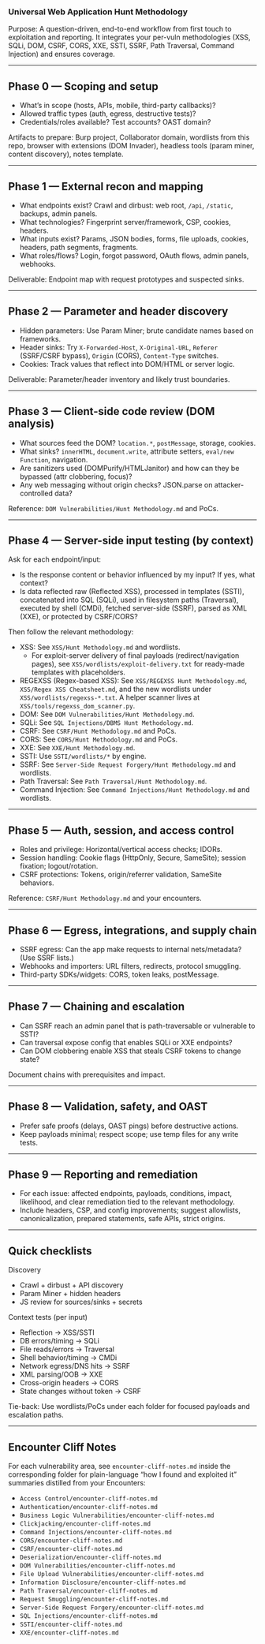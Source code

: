 ### Universal Web Application Hunt Methodology

Purpose: A question-driven, end-to-end workflow from first touch to exploitation and reporting. It integrates your per-vuln methodologies (XSS, SQLi, DOM, CSRF, CORS, XXE, SSTI, SSRF, Path Traversal, Command Injection) and ensures coverage.

---

## Phase 0 — Scoping and setup
- What’s in scope (hosts, APIs, mobile, third-party callbacks)?
- Allowed traffic types (auth, egress, destructive tests)?
- Credentials/roles available? Test accounts? OAST domain?

Artifacts to prepare: Burp project, Collaborator domain, wordlists from this repo, browser with extensions (DOM Invader), headless tools (param miner, content discovery), notes template.

---

## Phase 1 — External recon and mapping
- What endpoints exist? Crawl and dirbust: web root, `/api`, `/static`, backups, admin panels.
- What technologies? Fingerprint server/framework, CSP, cookies, headers.
- What inputs exist? Params, JSON bodies, forms, file uploads, cookies, headers, path segments, fragments.
- What roles/flows? Login, forgot password, OAuth flows, admin panels, webhooks.

Deliverable: Endpoint map with request prototypes and suspected sinks.

---

## Phase 2 — Parameter and header discovery
- Hidden parameters: Use Param Miner; brute candidate names based on frameworks.
- Header sinks: Try `X-Forwarded-Host`, `X-Original-URL`, `Referer` (SSRF/CSRF bypass), `Origin` (CORS), `Content-Type` switches.
- Cookies: Track values that reflect into DOM/HTML or server logic.

Deliverable: Parameter/header inventory and likely trust boundaries.

---

## Phase 3 — Client-side code review (DOM analysis)
- What sources feed the DOM? `location.*`, `postMessage`, storage, cookies.
- What sinks? `innerHTML`, `document.write`, attribute setters, `eval/new Function`, navigation.
- Are sanitizers used (DOMPurify/HTMLJanitor) and how can they be bypassed (attr clobbering, focus)?
- Any web messaging without origin checks? JSON.parse on attacker-controlled data?

Reference: `DOM Vulnerabilities/Hunt Methodology.md` and PoCs.

---

## Phase 4 — Server-side input testing (by context)

Ask for each endpoint/input:
- Is the response content or behavior influenced by my input? If yes, what context?
- Is data reflected raw (Reflected XSS), processed in templates (SSTI), concatenated into SQL (SQLi), used in filesystem paths (Traversal), executed by shell (CMDi), fetched server-side (SSRF), parsed as XML (XXE), or protected by CSRF/CORS?

Then follow the relevant methodology:
- XSS: See `XSS/Hunt Methodology.md` and wordlists.
  - For exploit-server delivery of final payloads (redirect/navigation pages), see `XSS/wordlists/exploit-delivery.txt` for ready-made templates with placeholders.
- REGEXSS (Regex-based XSS): See `XSS/REGEXSS Hunt Methodology.md`, `XSS/Regex XSS Cheatsheet.md`, and the new wordlists under `XSS/wordlists/regexss-*.txt`. A helper scanner lives at `XSS/tools/regexss_dom_scanner.py`.
- DOM: See `DOM Vulnerabilities/Hunt Methodology.md`.
- SQLi: See `SQL Injections/DBMS Hunt Methodology.md`.
- CSRF: See `CSRF/Hunt Methodology.md` and PoCs.
- CORS: See `CORS/Hunt Methodology.md` and PoCs.
- XXE: See `XXE/Hunt Methodology.md`.
- SSTI: Use `SSTI/wordlists/*` by engine.
- SSRF: See `Server-Side Request Forgery/Hunt Methodology.md` and wordlists.
- Path Traversal: See `Path Traversal/Hunt Methodology.md`.
- Command Injection: See `Command Injections/Hunt Methodology.md` and wordlists.

---

## Phase 5 — Auth, session, and access control
- Roles and privilege: Horizontal/vertical access checks; IDORs.
- Session handling: Cookie flags (HttpOnly, Secure, SameSite); session fixation; logout/rotation.
- CSRF protections: Tokens, origin/referrer validation, SameSite behaviors.

Reference: `CSRF/Hunt Methodology.md` and your encounters.

---

## Phase 6 — Egress, integrations, and supply chain
- SSRF egress: Can the app make requests to internal nets/metadata? (Use SSRF lists.)
- Webhooks and importers: URL filters, redirects, protocol smuggling.
- Third-party SDKs/widgets: CORS, token leaks, postMessage.

---

## Phase 7 — Chaining and escalation
- Can SSRF reach an admin panel that is path-traversable or vulnerable to SSTI?
- Can traversal expose config that enables SQLi or XXE endpoints?
- Can DOM clobbering enable XSS that steals CSRF tokens to change state?

Document chains with prerequisites and impact.

---

## Phase 8 — Validation, safety, and OAST
- Prefer safe proofs (delays, OAST pings) before destructive actions.
- Keep payloads minimal; respect scope; use temp files for any write tests.

---

## Phase 9 — Reporting and remediation
- For each issue: affected endpoints, payloads, conditions, impact, likelihood, and clear remediation tied to the relevant methodology.
- Include headers, CSP, and config improvements; suggest allowlists, canonicalization, prepared statements, safe APIs, strict origins.

---

## Quick checklists

Discovery
- Crawl + dirbust + API discovery
- Param Miner + hidden headers
- JS review for sources/sinks + secrets

Context tests (per input)
- Reflection → XSS/SSTI
- DB errors/timing → SQLi
- File reads/errors → Traversal
- Shell behavior/timing → CMDi
- Network egress/DNS hits → SSRF
- XML parsing/OOB → XXE
- Cross-origin headers → CORS
- State changes without token → CSRF

Tie-back: Use wordlists/PoCs under each folder for focused payloads and escalation paths.

---

## Encounter Cliff Notes

For each vulnerability area, see `encounter-cliff-notes.md` inside the corresponding folder for plain-language “how I found and exploited it” summaries distilled from your Encounters:
- `Access Control/encounter-cliff-notes.md`
- `Authentication/encounter-cliff-notes.md`
- `Business Logic Vulnerabilities/encounter-cliff-notes.md`
- `Clickjacking/encounter-cliff-notes.md`
- `Command Injections/encounter-cliff-notes.md`
- `CORS/encounter-cliff-notes.md`
- `CSRF/encounter-cliff-notes.md`
- `Deserialization/encounter-cliff-notes.md`
- `DOM Vulnerabilities/encounter-cliff-notes.md`
- `File Upload Vulnerabilities/encounter-cliff-notes.md`
- `Information Disclosure/encounter-cliff-notes.md`
- `Path Traversal/encounter-cliff-notes.md`
- `Request Smuggling/encounter-cliff-notes.md`
- `Server-Side Request Forgery/encounter-cliff-notes.md`
- `SQL Injections/encounter-cliff-notes.md`
- `SSTI/encounter-cliff-notes.md`
- `XXE/encounter-cliff-notes.md`

